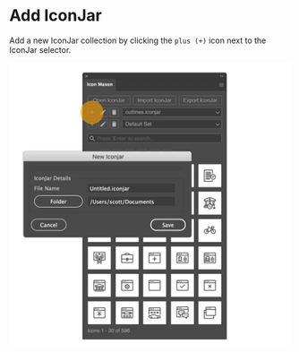 # Add IconJar

Add a new IconJar collection by clicking the `plus (+)` icon next to the IconJar selector.

![Add IconJar](./images/add-iconjar.png#half-size)
